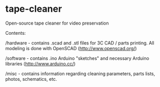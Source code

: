 tape-cleaner
============

Open-source tape cleaner for video preservation

Contents:

/hardware - contains .scad and .stl files for 3C CAD / parts printing. All modeling is done with OpenSCAD (http://www.openscad.org/)

/software - contains .ino Arduino "sketches" and necessary Arduino libraries (http://www.arduino.cc/)

/misc - contains information regarding cleaning parameters, parts lists, photos, schematics, etc.

